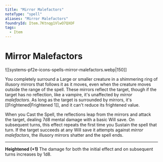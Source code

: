 ```yaml
---
title: "Mirror Malefactors"
noteType: "spell"
aliases: "Mirror Malefactors"
foundryId: Item.7Ktnqg1VlwO7QXOF
tags:
  - Item
---
```


# Mirror Malefactors
![[systems-pf2e-icons-spells-mirror-malefactors.webp|150]]

You completely surround a Large or smaller creature in a shimmering ring of illusory mirrors that follows it as it moves, even when the creature moves outside the range of the spell. These mirrors reflect the target, though if the target has no reflection, like a vampire, it's unaffected by _mirror malefactors_. As long as the target is surrounded by mirrors, it's [[Frightened|Frightened 1]], and it can't reduce its frightened value.

When you Cast the Spell, the reflections leap from the mirrors and attack the target, dealing 7d8 mental damage with a basic Will save. On subsequent turns, this effect repeats the first time you Sustain the spell that turn. If the target succeeds at any Will save it attempts against _mirror malefactors_, the illusory mirrors shatter and the spell ends.

* * *

**Heightened (+1)** The damage for both the initial effect and on subsequent turns increases by 1d8.
